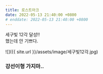 ```yaml
---
title: 로스트아크
date: 2022-05-13 21:40:00 +0800
# enddate: 2022-05-13 21:40:00 +0800
---
```


세구빛 12각 달성!!  
했는데 안 기쁘다.

![]({{ site.url }}/assets/image/세구빛12각.jpg)

### 강선이형 가지마..
